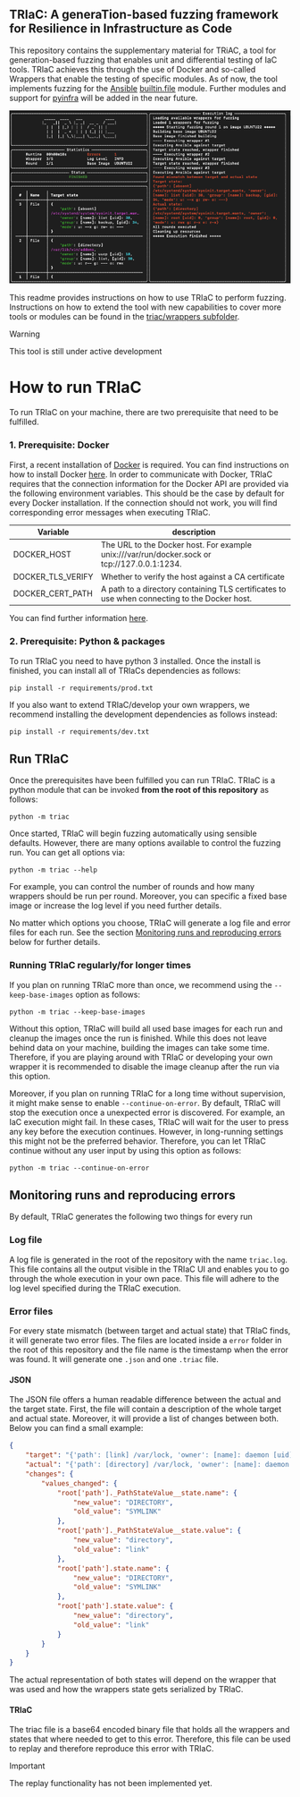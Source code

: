 ## TRIaC: A generaTion-based fuzzing framework for Resilience in Infrastructure as Code

This repository contains the supplementary material for TRiAC, a tool for generation-based fuzzing that enables unit and differential testing of IaC tools. TRIaC achieves this through the use of Docker and so-called Wrappers that enable the testing of specific modules. As of now, the tool implements fuzzing for the [Ansible](https://www.ansible.com/) [builtin.file](https://docs.ansible.com/ansible/latest/collections/ansible/builtin/file_module.html) module. Further modules and support for [pyinfra](https://pyinfra.com/) will be added in the near future.

![Image](/img/example.png "Screenshot of a TRIaC run")

This readme provides instructions on how to use TRIaC to perform fuzzing. Instructions on how to extend the tool with new capabilities to cover more tools or modules can be found in the [triac/wrappers subfolder](/triac/wrappers/Readme.md).

> [!WARNING]  
> This tool is still under active development

# How to run TRIaC

To run TRIaC on your machine, there are two prerequisite that need to be fulfilled.

### 1. Prerequisite: Docker 

First, a recent installation of [Docker](https://www.docker.com/#build) is required. You can find instructions on how to install Docker [here](https://www.docker.com/#build). In order to communicate with Docker, TRIaC requires that the connection information for the Docker API are provided via the following environment variables. This should be the case by default for every Docker installation. If the connection should not work, you will find corresponding error messages when executing TRIaC.

| Variable          | description                                                                                   |
|-------------------|-----------------------------------------------------------------------------------------------|
| DOCKER_HOST       | The URL to the Docker host. For example unix:///var/run/docker.sock or  tcp://127.0.0.1:1234. |
| DOCKER_TLS_VERIFY | Whether to verify the host against a CA certificate                                           |
| DOCKER_CERT_PATH  | A path to a directory containing TLS certificates to use when connecting to the Docker host.  |

You can find further information [here](https://docker-py.readthedocs.io/en/stable/client.html#docker.client.from_env).

### 2. Prerequisite: Python & packages

To run TRIaC you need to have python 3 installed. Once the install is finished, you can install all of TRIaCs dependencies as follows:

```console
pip install -r requirements/prod.txt
```

If you also want to extend TRIaC/develop your own wrappers, we recommend installing the development dependencies as follows instead:

```console
pip install -r requirements/dev.txt
```

## Run TRIaC

Once the prerequisites have been fulfilled you can run TRIaC. TRIaC is a python module that can be invoked **from the root of this repository** as follows:

```console
python -m triac
```

Once started, TRIaC will begin fuzzing automatically using sensible defaults. However, there are many options available to control the fuzzing run. You can get all options via:

```console
python -m triac --help
```

For example, you can control the number of rounds and how many wrappers should be run per round. Moreover, you can specific a fixed base image or increase the log level if you need further details.

No matter which options you choose, TRIaC will generate a log file and error files for each run. See the section [Monitoring runs and reproducing errors](#monitoring-runs-and-reproducing-errors) below for further details.

### Running TRIaC regularly/for longer times

If you plan on running TRIaC more than once, we recommend using the ```--keep-base-images``` option as follows:

```console
python -m triac --keep-base-images
```

Without this option, TRIaC will build all used base images for each run and cleanup the images once the run is finished. While this does not leave behind data on your machine, building the images can take some time. Therefore, if you are playing around with TRIaC or developing your own wrapper it is recommended to disable the image cleanup after the run via this option.

Moreover, if you plan on running TRIaC for a long time without supervision, it might make sense to enable ```--continue-on-error```. By default, TRIaC will stop the execution once a unexpected error is discovered. For example, an IaC execution might fail. In these cases, TRIaC will wait for the user to press any key before the execution continues. However, in long-running settings this might not be the preferred behavior. Therefore, you can let TRIaC continue without any user input by using this option as follows:

```
python -m triac --continue-on-error
```

## Monitoring runs and reproducing errors

By default, TRIaC generates the following two things for every run

### Log file

A log file is generated in the root of the repository with the name ```triac.log```. This file contains all the output visible in the TRIaC UI and enables you to go through the whole execution in your own pace. This file will adhere to the log level specified during the TRIaC execution.

### Error files

For every state mismatch (between target and actual state) that TRIaC finds, it will generate two error files. The files are located inside a ```error``` folder in the root of this repository and the file name is the timestamp when the error was found. It will generate one ```.json``` and one ```.triac``` file.

#### JSON

The JSON file offers a human readable difference between the actual and the target state. First, the file will contain a description of the whole target and actual state. Moreover, it will provide a list of changes between both. Below you can find a small example:

```json
{
    "target": "{'path': [link] /var/lock, 'owner': [name]: daemon [uid]: 1, 'group': [name]: _ssh, [gid]: 106, 'mode': u: --- g: r-- o: -w-}\n",
    "actual": "{'path': [directory] /var/lock, 'owner': [name]: daemon [uid]: 1, 'group': [name]: _ssh, [gid]: 106, 'mode': u: --- g: r-- o: -w-}\n",
    "changes": {
        "values_changed": {
            "root['path']._PathStateValue__state.name": {
                "new_value": "DIRECTORY",
                "old_value": "SYMLINK"
            },
            "root['path']._PathStateValue__state.value": {
                "new_value": "directory",
                "old_value": "link"
            },
            "root['path'].state.name": {
                "new_value": "DIRECTORY",
                "old_value": "SYMLINK"
            },
            "root['path'].state.value": {
                "new_value": "directory",
                "old_value": "link"
            }
        }
    }
}
```

The actual representation of both states will depend on the wrapper that was used and how the wrappers state gets serialized by TRIaC.

#### TRIaC

The triac file is a base64 encoded binary file that holds all the wrappers and states that where needed to get to this error. Therefore, this file can be used to replay and therefore reproduce this error with TRIaC.

> [!IMPORTANT]  
>  The replay functionality has not been implemented yet.